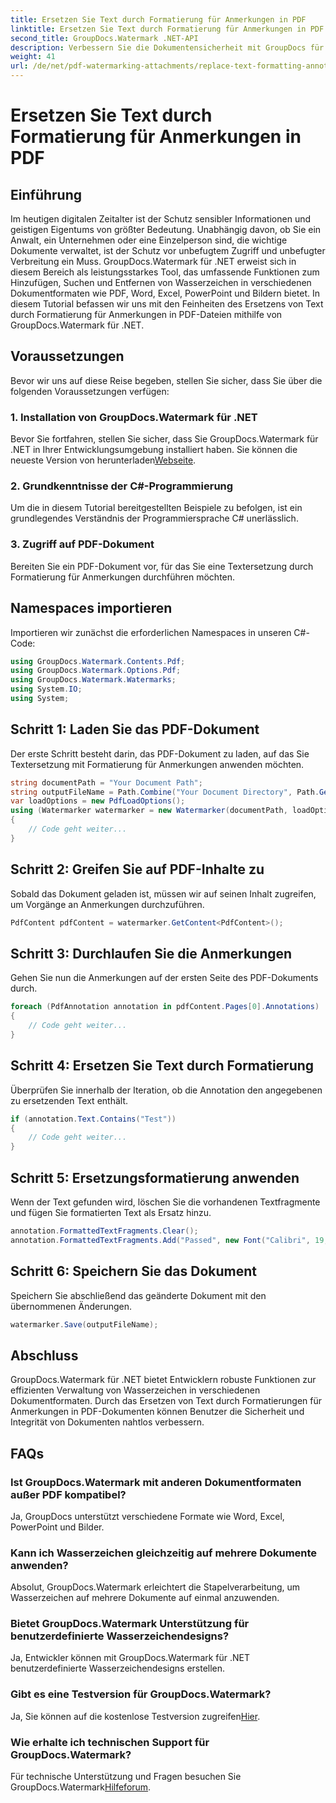 ```yaml
---
title: Ersetzen Sie Text durch Formatierung für Anmerkungen in PDF
linktitle: Ersetzen Sie Text durch Formatierung für Anmerkungen in PDF
second_title: GroupDocs.Watermark .NET-API
description: Verbessern Sie die Dokumentensicherheit mit GroupDocs für .NET. Erfahren Sie, wie Sie mühelos Text durch Formatierungen für Anmerkungen in PDF-Dateien ersetzen.
weight: 41
url: /de/net/pdf-watermarking-attachments/replace-text-formatting-annotation-pdf/
---
```


# Ersetzen Sie Text durch Formatierung für Anmerkungen in PDF

## Einführung
Im heutigen digitalen Zeitalter ist der Schutz sensibler Informationen und geistigen Eigentums von größter Bedeutung. Unabhängig davon, ob Sie ein Anwalt, ein Unternehmen oder eine Einzelperson sind, die wichtige Dokumente verwaltet, ist der Schutz vor unbefugtem Zugriff und unbefugter Verbreitung ein Muss. GroupDocs.Watermark für .NET erweist sich in diesem Bereich als leistungsstarkes Tool, das umfassende Funktionen zum Hinzufügen, Suchen und Entfernen von Wasserzeichen in verschiedenen Dokumentformaten wie PDF, Word, Excel, PowerPoint und Bildern bietet. In diesem Tutorial befassen wir uns mit den Feinheiten des Ersetzens von Text durch Formatierung für Anmerkungen in PDF-Dateien mithilfe von GroupDocs.Watermark für .NET.
## Voraussetzungen
Bevor wir uns auf diese Reise begeben, stellen Sie sicher, dass Sie über die folgenden Voraussetzungen verfügen:
### 1. Installation von GroupDocs.Watermark für .NET
 Bevor Sie fortfahren, stellen Sie sicher, dass Sie GroupDocs.Watermark für .NET in Ihrer Entwicklungsumgebung installiert haben. Sie können die neueste Version von herunterladen[Webseite](https://releases.groupdocs.com/Watermark/net/).
### 2. Grundkenntnisse der C#-Programmierung
Um die in diesem Tutorial bereitgestellten Beispiele zu befolgen, ist ein grundlegendes Verständnis der Programmiersprache C# unerlässlich.
### 3. Zugriff auf PDF-Dokument
Bereiten Sie ein PDF-Dokument vor, für das Sie eine Textersetzung durch Formatierung für Anmerkungen durchführen möchten.

## Namespaces importieren
Importieren wir zunächst die erforderlichen Namespaces in unseren C#-Code:
```csharp
using GroupDocs.Watermark.Contents.Pdf;
using GroupDocs.Watermark.Options.Pdf;
using GroupDocs.Watermark.Watermarks;
using System.IO;
using System;
```
## Schritt 1: Laden Sie das PDF-Dokument
Der erste Schritt besteht darin, das PDF-Dokument zu laden, auf das Sie Textersetzung mit Formatierung für Anmerkungen anwenden möchten.
```csharp
string documentPath = "Your Document Path";
string outputFileName = Path.Combine("Your Document Directory", Path.GetFileName(documentPath));
var loadOptions = new PdfLoadOptions();
using (Watermarker watermarker = new Watermarker(documentPath, loadOptions))
{
    // Code geht weiter...
}
```
## Schritt 2: Greifen Sie auf PDF-Inhalte zu
Sobald das Dokument geladen ist, müssen wir auf seinen Inhalt zugreifen, um Vorgänge an Anmerkungen durchzuführen.
```csharp
PdfContent pdfContent = watermarker.GetContent<PdfContent>();
```
## Schritt 3: Durchlaufen Sie die Anmerkungen
Gehen Sie nun die Anmerkungen auf der ersten Seite des PDF-Dokuments durch.
```csharp
foreach (PdfAnnotation annotation in pdfContent.Pages[0].Annotations)
{
    // Code geht weiter...
}
```
## Schritt 4: Ersetzen Sie Text durch Formatierung
Überprüfen Sie innerhalb der Iteration, ob die Annotation den angegebenen zu ersetzenden Text enthält.
```csharp
if (annotation.Text.Contains("Test"))
{
    // Code geht weiter...
}
```
## Schritt 5: Ersetzungsformatierung anwenden
Wenn der Text gefunden wird, löschen Sie die vorhandenen Textfragmente und fügen Sie formatierten Text als Ersatz hinzu.
```csharp
annotation.FormattedTextFragments.Clear();
annotation.FormattedTextFragments.Add("Passed", new Font("Calibri", 19, FontStyle.Bold), Color.Red, Color.Aqua);
```
## Schritt 6: Speichern Sie das Dokument
Speichern Sie abschließend das geänderte Dokument mit den übernommenen Änderungen.
```csharp
watermarker.Save(outputFileName);
```

## Abschluss
GroupDocs.Watermark für .NET bietet Entwicklern robuste Funktionen zur effizienten Verwaltung von Wasserzeichen in verschiedenen Dokumentformaten. Durch das Ersetzen von Text durch Formatierungen für Anmerkungen in PDF-Dokumenten können Benutzer die Sicherheit und Integrität von Dokumenten nahtlos verbessern.
## FAQs
### Ist GroupDocs.Watermark mit anderen Dokumentformaten außer PDF kompatibel?
Ja, GroupDocs unterstützt verschiedene Formate wie Word, Excel, PowerPoint und Bilder.
### Kann ich Wasserzeichen gleichzeitig auf mehrere Dokumente anwenden?
Absolut, GroupDocs.Watermark erleichtert die Stapelverarbeitung, um Wasserzeichen auf mehrere Dokumente auf einmal anzuwenden.
### Bietet GroupDocs.Watermark Unterstützung für benutzerdefinierte Wasserzeichendesigns?
Ja, Entwickler können mit GroupDocs.Watermark für .NET benutzerdefinierte Wasserzeichendesigns erstellen.
### Gibt es eine Testversion für GroupDocs.Watermark?
 Ja, Sie können auf die kostenlose Testversion zugreifen[Hier](https://releases.groupdocs.com/).
### Wie erhalte ich technischen Support für GroupDocs.Watermark?
 Für technische Unterstützung und Fragen besuchen Sie GroupDocs.Watermark[Hilfeforum](https://forum.groupdocs.com/c/watermark/19).